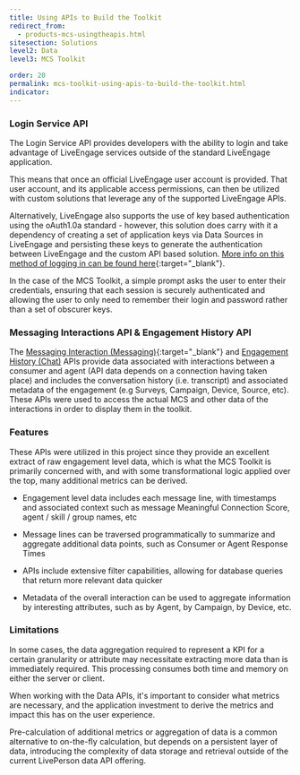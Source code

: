 ```yaml
---
title: Using APIs to Build the Toolkit
redirect_from:
  - products-mcs-usingtheapis.html
sitesection: Solutions
level2: Data
level3: MCS Toolkit

order: 20
permalink: mcs-toolkit-using-apis-to-build-the-toolkit.html
indicator:
---
```


### Login Service API

The Login Service API provides developers with the ability to login and take advantage of LiveEngage services outside of the standard LiveEngage application.

This means that once an official LiveEngage user account is provided. That user account, and its applicable access permissions, can then be utilized with custom solutions that leverage any of the supported LiveEngage APIs.

Alternatively, LiveEngage also supports the use of key based authentication using the oAuth1.0a standard - however, this solution does carry with it a dependency of creating a set of application keys via Data Sources in LiveEngage and persisting these keys to generate the authentication between LiveEngage and the custom API based solution. [More info on this method of logging in can be found here](guides-authentication-introduction.html){:target="_blank"}.

In the case of the MCS Toolkit, a simple prompt asks the user to enter their credentials, ensuring that each session is securely authenticated and allowing the user to only need to remember their login and password rather than a set of obscurer keys.

### Messaging Interactions API & Engagement History API

The [Messaging Interaction (Messaging)](data-messaging-interactions-conversations.html){:target="_blank"} and [Engagement History (Chat)](data-engagement-history-overview.html) APIs provide data associated with interactions between a consumer and agent (API data depends on a connection having taken place) and includes the conversation history (i.e. transcript) and associated metadata of the engagement (e.g Surveys, Campaign, Device, Source, etc). These APIs were used to access the actual MCS and other data of the interactions in order to display them in the toolkit.

### Features

These APIs were utilized in this project since they provide an excellent extract of raw engagement level data, which is what the MCS Toolkit is primarily concerned with, and with some transformational logic applied over the top, many additional metrics can be derived.

* Engagement level data includes each message line, with timestamps and associated context such as message Meaningful Connection Score, agent / skill / group names, etc

* Message lines can be traversed programmatically to summarize and aggregate additional data points, such as Consumer or Agent Response Times

* APIs include extensive filter capabilities, allowing for database queries that return more relevant data quicker

* Metadata of the overall interaction can be used to aggregate information by interesting attributes, such as by Agent, by Campaign, by Device, etc.

### Limitations

In some cases, the data aggregation required to represent a KPI for a certain granularity or attribute may necessitate extracting more data than is immediately required.  This processing consumes both time and memory on either the server or client.

When working with the Data APIs, it's important to consider what metrics are necessary, and the application investment to derive the metrics and impact this has on the user experience.

Pre-calculation of additional metrics or aggregation of data is a common alternative to on-the-fly calculation, but depends on a persistent layer of data, introducing the complexity of data storage and retrieval outside of the current LivePerson data API offering.
